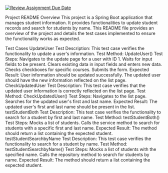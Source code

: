 [![Review Assignment Due Date](https://classroom.github.com/assets/deadline-readme-button-24ddc0f5d75046c5622901739e7c5dd533143b0c8e959d652212380cedb1ea36.svg)](https://classroom.github.com/a/jwssRZI4)

Project README
Overview
This project is a Spring Boot application that manages student information. It provides functionalities to update student records and search for students by name. This README file provides an overview of the project and details the test cases implemented to ensure the functionality works as expected.

Test Cases
UpdateUser Test
Description: This test case verifies the functionality to update a user's information.
Test Method: UpdateUser()
Test Steps:
Navigates to the update page for a user with ID 1.
Waits for input fields to be present.
Clears existing data in input fields and enters new data.
Checks checkboxes for specific courses.
Submits the form.
Expected Result:
User information should be updated successfully.
The updated user should have the new information reflected on the list page.
CheckUpdatedUser Test
Description: This test case verifies that the updated user information is correctly reflected on the list page.
Test Method: CheckUpdatedUser()
Test Steps:
Navigates to the list page.
Searches for the updated user's first and last name.
Expected Result:
The updated user's first and last name should be present in the list.
testStudentBoth Test
Description: This test case verifies the functionality to search for a student by first and last name.
Test Method: testStudentBoth()
Test Steps:
Mocks a list of students.
Calls the service method to search for students with a specific first and last name.
Expected Result:
The method should return a list containing the expected student.
testStudentSearchbyName Test
Description: This test case verifies the functionality to search for a student by name.
Test Method: testStudentSearchbyName()
Test Steps:
Mocks a list of students with the specified name.
Calls the repository method to search for students by name.
Expected Result:
The method should return a list containing the expected student.
